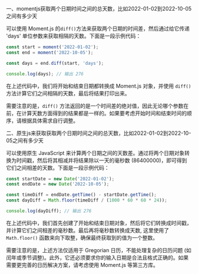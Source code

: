一、momentjs获取两个日期时间之间的总天数，比如2022-01-02到2022-10-05之间有多少天

可以使用 Moment.js 的`diff()`方法来获取两个日期的时间差，然后通过给它传递 'days' 单位参数来获取相隔的天数。下面是一段示例代码：

```js
const start = moment('2022-01-02');
const end = moment('2022-10-05');

const days = end.diff(start, 'days');

console.log(days); // 输出 276
```

在上述代码中，我们将开始和结束日期都转换成 Moment.js 对象，并使用 `diff()` 方法计算它们之间相隔的天数，最后将结果打印出来。

需要注意的是，`diff()` 方法返回的是一个时间差的绝对值，因此无论哪个参数在前，在计算天数方面得到的结果都是一样的。如果要考虑开始时间和结束时间的顺序，请根据具体需求自行调整。



二、原生js来获取获取两个日期时间之间的总天数，比如2022-01-02到2022-10-05之间有多少天

可以使用原生 JavaScript 来计算两个日期之间的天数差。通过将两个日期对象转换为时间戳，然后将其相减并将结果除以一天的毫秒数 (86400000)，即可得到它们之间相差的天数。下面是一段示例代码：

```js
const startDate = new Date('2022-01-02');
const endDate = new Date('2022-10-05');

const timeDiff = endDate.getTime() - startDate.getTime();
const dayDiff = Math.floor(timeDiff / (1000 * 60 * 60 * 24)); 

console.log(dayDiff); // 输出 276
```

在上述代码中，我们首先创建了开始和结束日期对象，然后将它们转换成时间戳，并计算它们之间相差的毫秒数。最后再将毫秒数转换成天数, 这里使用了 `Math.floor()` 函数来向下取整，确保最终获取到的值为一个整数。

需要注意的是，上述方法仅适用于 Gregorian 日历，不能处理复杂的日历问题 (如闰年或季节调整)。此外，它还必须要求你的输入日期是合法且格式正确的。如果需要更完善的日历解决方案，请考虑使用 Moment.js 等第三方库。